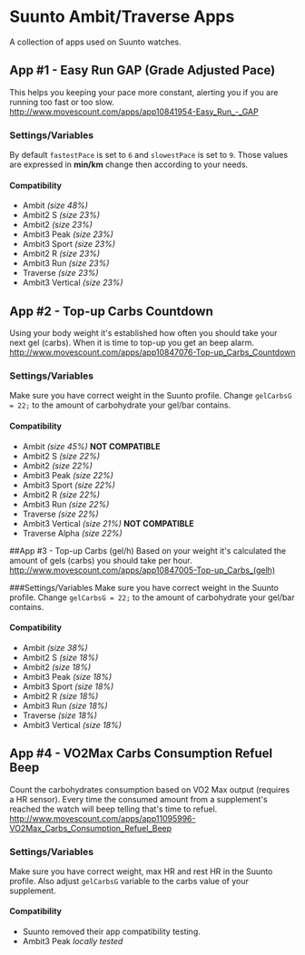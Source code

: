 # Suunto Ambit/Traverse Apps
A collection of apps used on Suunto watches.

## App \#1 - Easy Run GAP (Grade Adjusted Pace)
This helps you keeping your pace more constant, alerting you if you are running too fast or too slow.
http://www.movescount.com/apps/app10841954-Easy_Run_-_GAP

### Settings/Variables
By default `fastestPace` is set to `6` and `slowestPace` is set to `9`. Those values are expressed in **min/km** change then according to your needs.

#### Compatibility
- Ambit *(size 48%)*
- Ambit2 S *(size 23%)*
- Ambit2 *(size 23%)*
- Ambit3 Peak *(size 23%)*
- Ambit3 Sport *(size 23%)*
- Ambit2 R *(size 23%)*
- Ambit3 Run *(size 23%)*
- Traverse *(size 23%)*
- Ambit3 Vertical *(size 23%)*


## App \#2 - Top-up Carbs Countdown
Using your body weight it's established how often you should take your next gel (carbs). When it is time to top-up you get an beep alarm.
http://www.movescount.com/apps/app10847076-Top-up_Carbs_Countdown

### Settings/Variables
Make sure you have correct weight in the Suunto profile. Change `gelCarbsG = 22;` to the amount of carbohydrate your gel/bar contains.

#### Compatibility
- Ambit *(size 45%)* **NOT COMPATIBLE**
- Ambit2 S *(size 22%)*
- Ambit2 *(size 22%)*
- Ambit3 Peak *(size 22%)*
- Ambit3 Sport *(size 22%)*
- Ambit2 R *(size 22%)*
- Ambit3 Run *(size 22%)*
- Traverse *(size 22%)*
- Ambit3 Vertical *(size 21%)* **NOT COMPATIBLE**
- Traverse Alpha *(size 22%)*


##App \#3 - Top-up Carbs (gel/h)
Based on your weight it's calculated the amount of gels (carbs) you should take per hour.
http://www.movescount.com/apps/app10847005-Top-up_Carbs_(gelh)

###Settings/Variables
Make sure you have correct weight in the Suunto profile. Change `gelCarbsG = 22;` to the amount of carbohydrate your gel/bar contains.

#### Compatibility
- Ambit *(size 38%)*
- Ambit2 S *(size 18%)*
- Ambit2 *(size 18%)*
- Ambit3 Peak *(size 18%)*
- Ambit3 Sport *(size 18%)*
- Ambit2 R *(size 18%)*
- Ambit3 Run *(size 18%)*
- Traverse *(size 18%)*
- Ambit3 Vertical *(size 18%)*

## App \#4 - VO2Max Carbs Consumption Refuel Beep
Count the carbohydrates consumption based on VO2 Max output (requires a HR sensor). Every time the consumed amount from a supplement's reached the watch will beep telling that's time to refuel.
http://www.movescount.com/apps/app11095996-VO2Max_Carbs_Consumption_Refuel_Beep

### Settings/Variables
Make sure you have correct weight, max HR and rest HR in the Suunto profile. Also adjust `gelCarbsG` variable to the carbs value of your supplement.

#### Compatibility
- Suunto removed their app compatibility testing.
- Ambit3 Peak *locally tested*

